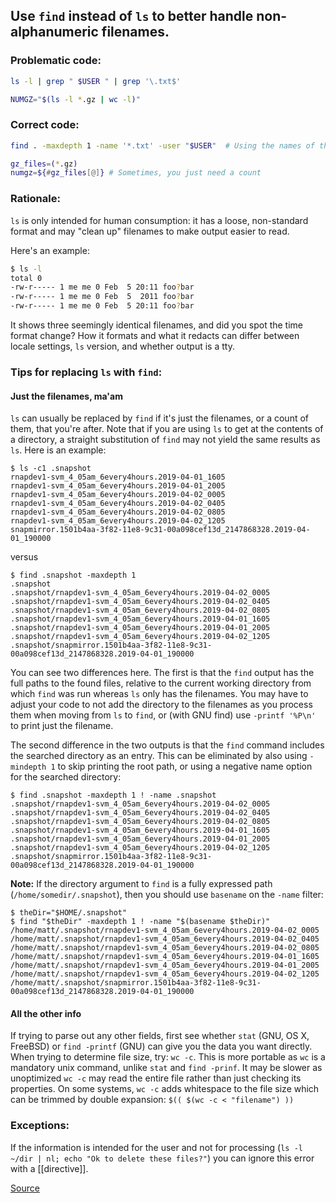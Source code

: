 ## Use `find` instead of `ls` to better handle non-alphanumeric filenames.

### Problematic code:

```sh
ls -l | grep " $USER " | grep '\.txt$'
```
```sh
NUMGZ="$(ls -l *.gz | wc -l)"
```

### Correct code:

```sh
find . -maxdepth 1 -name '*.txt' -user "$USER"  # Using the names of the files
```
```sh
gz_files=(*.gz)
numgz=${#gz_files[@]} # Sometimes, you just need a count
````
### Rationale:

`ls` is only intended for human consumption: it has a loose, non-standard format and may "clean up" filenames to make output easier to read.

Here's an example:

```sh
$ ls -l
total 0
-rw-r----- 1 me me 0 Feb  5 20:11 foo?bar
-rw-r----- 1 me me 0 Feb  5  2011 foo?bar
-rw-r----- 1 me me 0 Feb  5 20:11 foo?bar
```

It shows three seemingly identical filenames, and did you spot the time format change? How it formats and what it redacts can differ between locale settings, `ls` version, and whether output is a tty.

### Tips for replacing `ls` with `find`:

#### Just the filenames, ma'am

`ls` can usually be replaced by `find` if it's just the filenames, or a count of them, that you're after. Note that if you are using `ls` to get at the contents of a directory, a straight substitution of `find` may not yield the same results as `ls`. Here is an example:

```
$ ls -c1 .snapshot
rnapdev1-svm_4_05am_6every4hours.2019-04-01_1605
rnapdev1-svm_4_05am_6every4hours.2019-04-01_2005
rnapdev1-svm_4_05am_6every4hours.2019-04-02_0005
rnapdev1-svm_4_05am_6every4hours.2019-04-02_0405
rnapdev1-svm_4_05am_6every4hours.2019-04-02_0805
rnapdev1-svm_4_05am_6every4hours.2019-04-02_1205
snapmirror.1501b4aa-3f82-11e8-9c31-00a098cef13d_2147868328.2019-04-01_190000
```
versus
```
$ find .snapshot -maxdepth 1
.snapshot
.snapshot/rnapdev1-svm_4_05am_6every4hours.2019-04-02_0005
.snapshot/rnapdev1-svm_4_05am_6every4hours.2019-04-02_0405
.snapshot/rnapdev1-svm_4_05am_6every4hours.2019-04-02_0805
.snapshot/rnapdev1-svm_4_05am_6every4hours.2019-04-01_1605
.snapshot/rnapdev1-svm_4_05am_6every4hours.2019-04-01_2005
.snapshot/rnapdev1-svm_4_05am_6every4hours.2019-04-02_1205
.snapshot/snapmirror.1501b4aa-3f82-11e8-9c31-00a098cef13d_2147868328.2019-04-01_190000
```
You can see two differences here. The first is that the `find` output has the full paths to the found files, relative to the current working directory from which `find` was run whereas `ls` only has the filenames. You may have to adjust your code to not add the directory to the filenames as you process them when moving from `ls` to `find`, or (with GNU find) use `-printf '%P\n'` to print just the filename.

The second difference in the two outputs is that the `find` command includes the searched directory as an entry. This can be eliminated by also using `-mindepth 1` to skip printing the root path, or using a negative name option for the searched directory:
```
$ find .snapshot -maxdepth 1 ! -name .snapshot
.snapshot/rnapdev1-svm_4_05am_6every4hours.2019-04-02_0005
.snapshot/rnapdev1-svm_4_05am_6every4hours.2019-04-02_0405
.snapshot/rnapdev1-svm_4_05am_6every4hours.2019-04-02_0805
.snapshot/rnapdev1-svm_4_05am_6every4hours.2019-04-01_1605
.snapshot/rnapdev1-svm_4_05am_6every4hours.2019-04-01_2005
.snapshot/rnapdev1-svm_4_05am_6every4hours.2019-04-02_1205
.snapshot/snapmirror.1501b4aa-3f82-11e8-9c31-00a098cef13d_2147868328.2019-04-01_190000
```

**Note:** If the directory argument to `find` is a fully expressed path (`/home/somedir/.snapshot`), then you should use `basename` on the `-name` filter:

```
$ theDir="$HOME/.snapshot"
$ find "$theDir" -maxdepth 1 ! -name "$(basename $theDir)"
/home/matt/.snapshot/rnapdev1-svm_4_05am_6every4hours.2019-04-02_0005
/home/matt/.snapshot/rnapdev1-svm_4_05am_6every4hours.2019-04-02_0405
/home/matt/.snapshot/rnapdev1-svm_4_05am_6every4hours.2019-04-02_0805
/home/matt/.snapshot/rnapdev1-svm_4_05am_6every4hours.2019-04-01_1605
/home/matt/.snapshot/rnapdev1-svm_4_05am_6every4hours.2019-04-01_2005
/home/matt/.snapshot/rnapdev1-svm_4_05am_6every4hours.2019-04-02_1205
/home/matt/.snapshot/snapmirror.1501b4aa-3f82-11e8-9c31-00a098cef13d_2147868328.2019-04-01_190000
```

#### All the other info

If trying to parse out any other fields, first see whether `stat` (GNU, OS X, FreeBSD) or `find -printf` (GNU) can give you the data you want directly. When trying to determine file size, try: `wc -c`. This is more portable as `wc` is a mandatory unix command, unlike `stat` and `find -prinf`. It may be slower as unoptimized `wc -c` may read the entire file rather than just checking its properties. On some systems, `wc -c` adds whitespace to the file size which can be trimmed by double expansion: `$(( $(wc -c < "filename") )) `

### Exceptions:

If the information is intended for the user and not for processing (`ls -l ~/dir | nl; echo "Ok to delete these files?"`) you can ignore this error with a [[directive]].

[Source](https://github.com/koalaman/shellcheck/wiki/SC2012)

